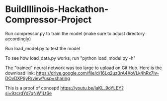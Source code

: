 # BuildIllinois-Hackathon-Compressor-Project
Run compressor.py to train the model (make sure to adjust directory accordingly)

Run load_model.py to test the model 

To see how load_data.py works, run "python load_model.py -h"

The "trained" neural network was too large to upload on Git Hub. Here is the download link: https://drive.google.com/file/d/16Lq2uz3rA4XoVLk4hRx7Iv-DOvDXP9yR/view?usp=sharing


This is a proof of concept! https://youtu.be/IaKL_9oYLEY?si=9zcrdYd7qNW1Lt6e
